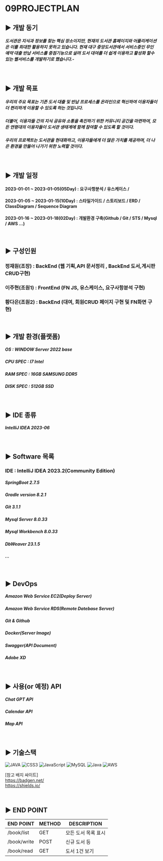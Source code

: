 09PROJECTPLAN
=

## ▶️ 개발 동기

##### 도서관은 지식과 정보를 찾는 핵심 장소이지만, 현재의 도서관 홈페이지와 어플리케이션은 이를 최대한 활용하지 못하고 있습니다. 현재 대구 중앙도서관에서 서비스중인 무인 예약 대출 반납 서비스를 중점기능으로 살려 도서 대여를 더 쉽게 이용하고 활성화 할수 있는 웹서비스를 개발하기로 했습니다.-
<br/>

## ▶️ 개발 목표

##### 우리의 주요 목표는 기존 도서 대출 및 반납 프로세스를 온라인으로 혁신하여 이용자들이 더 편리하게 이용할 수 있도록 하는 것입니다. 
##### 더불어, 이용자들 간의 지식 공유와 소통을 촉진하기 위한 커뮤니티 공간을 마련하여, 모든 연령대의 이용자들이 도서관 생태계에 함께 참여할 수 있도록 할 것이다.
##### 우리의 프로젝트는 도서관을 현대화하고, 이용자들에게 더 많은 가치를 제공하며, 더 나은 환경을 만들어 나가기 위한 노력할 것이다.
<br/>

## ▶️ 개발 일정
#### 2023-01-01 ~ 2023-01-05(05Day) : 요구사항분석 / 유스케이스 / 
#### 2023-01-05 ~ 2023-01-15(10Day) : 스타일가이드 / 스토리보드 / ERD / ClassDiagram / Sequence Diagram
#### 2023-01-16 ~ 2023-01-18(02Day) : 개발환경 구축(Github / Git / STS / Mysql / AWS ...)


<br/>

## ▶️ 구성인원 

### 정재원(조장) : BackEnd (웹 기획,API 문서정리 , BackEnd 도서,게시판 CRUD구현)

### 이주현(조원1) : FrontEnd (FN JS, 유스케이스, 요구사항분석 구현)

### 황다은(조원2) : BackEnd (대여, 회원CRUD 페이지 구현 및 FN화면 구현)

<br/>

## ▶️ 개발 환경(플랫폼)

##### OS : WINDOW Server 2022 base
##### CPU SPEC : I7 Intel 
##### RAM SPEC : 16GB SAMSUNG DDR5
##### DISK SPEC : 512GB SSD 

<br/>

## ▶️ IDE 종류

##### IntelliJ IDEA 2023-06
<br/>

## ▶️ Software 목록

### IDE : IntelliJ IDEA 2023.2(Community Edition)
##### SpringBoot 2.7.5
##### Gradle version 8.2.1
##### Git 3.1.1
##### Mysql Server 8.0.33
##### Mysql Workbench 8.0.33
##### DbWeaver 23.1.5
##### ...
<br/>

## ▶️ DevOps 

##### Amazon Web Service EC2(Deploy Server)
##### Amazon Web Service RDS(Remote Datebase Server)
##### Git & Github
##### Docker(Server Image)
##### Swagger(API Document)
##### Adobe XD
<br/>



## ▶️ 사용(or 예정) API

##### Chat GPT API
##### Calendar API
##### Map API

<br/>

## ▶️ 기술스택

![JAVA](https://img.shields.io/badge/html5-%23E34F26.svg?style=for-the-badge&logo=html5&logoColor=white)
![CSS3](https://img.shields.io/badge/css3-%231572B6.svg?style=for-the-badge&logo=css3&logoColor=white)
![JavaScript](https://img.shields.io/badge/javascript-%23323330.svg?style=for-the-badge&logo=javascript&logoColor=%23F7DF1E)
![MySQL](https://img.shields.io/badge/mysql-%2300f.svg?style=for-the-badge&logo=mysql&logoColor=white)
![Java](https://img.shields.io/badge/java-%23ED8B00.svg?style=for-the-badge&logo=java&logoColor=white)
![AWS](https://img.shields.io/badge/AWS-%23FF9900.svg?style=for-the-badge&logo=amazon-aws&logoColor=white)


[참고 배지 싸이트] <br/>
https://badgen.net/ <br/>
https://shields.io/


<br/>

## ▶️ END POINT 

|END POINT|METHOD|DESCRIPTION|
|------|---|---|
|/book/list|GET| 모든 도서 목록 표시|
|/book/write|POST|신규 도서 등|
|/book/read|GET|도서 1건 보기|
<br/>







